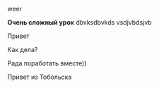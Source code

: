 weer

__Очень сложный урок__
dbvksdbvkds
vsdjvbdsjvb

Привет

Как дела?

Рада поработать вместе))

Привет из Тобольска